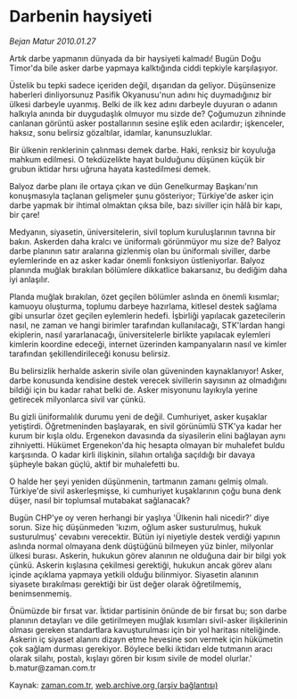 # Darbenin haysiyeti

*Bejan Matur 2010.01.27*

<tr><td class="metin" colspan="2" style="padding-top: 20px; padding-left: 5px; ">Artık darbe yapmanın dünyada da bir haysiyeti kalmadı! Bugün Doğu Timor'da bile asker darbe yapmaya kalktığında ciddi tepkiyle karşılaşıyor.</td></tr><tr><td class="metin" colspan="2" style="padding-top: 20px; padding-left: 5px; "><p>Üstelik bu tepki sadece içeriden değil, dışarıdan da geliyor. Düşünsenize haberleri dinliyorsunuz Pasifik Okyanusu'nun adını hiç duymadığınız bir ülkesi darbeyle uyanmış. Belki de ilk kez adını darbeyle duyuran o adanın halkıyla anında bir duygudaşlık olmuyor mu sizde de? Çoğumuzun zihninde canlanan görüntü asker postallarının sesine eşlik eden acılardır; işkenceler, haksız, sonu belirsiz gözaltılar, idamlar, kanunsuzluklar.
<p>Bir ülkenin renklerinin çalınması demek darbe. Haki, renksiz bir koyuluğa mahkum edilmesi. O tekdüzelikte hayat bulduğunu düşünen küçük bir grubun iktidar hırsı uğruna hayata kastedilmesi demek.
<p>Balyoz darbe planı ile ortaya çıkan ve dün Genelkurmay Başkanı'nın konuşmasıyla taçlanan gelişmeler şunu gösteriyor; Türkiye'de asker için darbe yapmak bir ihtimal olmaktan çıksa bile, bazı siviller için hâlâ bir kapı, bir çare!
<p>Medyanın, siyasetin, üniversitelerin, sivil toplum kuruluşlarının tavrına bir bakın. Askerden daha kralcı ve üniformalı görünmüyor mu size de? Balyoz darbe planının satır aralarına gizlenmiş olan bu üniformalı siviller, darbe eylemlerinde en az asker kadar önemli fonksiyon üstleniyorlar. Balyoz planında muğlak bırakılan bölümlere dikkatlice bakarsanız, bu dediğim daha iyi anlaşılır.
<p> Planda muğlak bırakılan, özet geçilen bölümler aslında en önemli kısımlar; kamuoyu oluşturma, toplumu darbeye hazırlama, kitlesel destek sağlama gibi unsurlar özet geçilen eylemlerin hedefi. İşbirliği yapılacak gazetecilerin nasıl, ne zaman ve hangi birimler tarafından kullanılacağı, STK'lardan hangi ekiplerin, nasıl yararlanacağı, üniversitelerle birlikte yapılacak eylemleri kimlerin koordine edeceği, internet üzerinden kampanyaların nasıl ve kimler tarafından şekillendirileceği konusu belirsiz.
<p> Bu belirsizlik herhalde askerin sivile olan güveninden kaynaklanıyor! Asker, darbe konusunda kendisine destek verecek sivillerin sayısının az olmadığını bildiği için bu kadar rahat belki de. Asker misyonunu layıkıyla yerine getirecek milyonlarca sivil var çünkü.
<p>Bu gizli üniformalılık durumu yeni de değil. Cumhuriyet, asker kuşaklar yetiştirdi. Öğretmeninden başlayarak, en sivil görünümlü STK'ya kadar her kurum bir kışla oldu. Ergenekon davasında da siyasilerin elini bağlayan aynı zihniyetti. Hükümet Ergenekon'da hiç hesapta olmayan bir muhalefet buldu karşısında. O kadar kirli ilişkinin, silahın ortalığa saçıldığı bir davaya şüpheyle bakan güçlü, aktif bir muhalefetti bu.
<p>O halde her şeyi yeniden düşünmenin, tartmanın zamanı gelmiş olmalı. Türkiye'de sivil askerleşmişse, ki cumhuriyet kuşaklarının çoğu buna denk düşer, nasıl bir toplumsal mutabakat sağlanacak?
<p>Bugün CHP'ye oy veren herhangi bir yaşlıya 'Ülkenin hali nicedir?' diye sorun. Size hiç düşünmeden 'kızım, oğlum asker susturulmuş, hukuk susturulmuş' cevabını verecektir. Bütün iyi niyetiyle destek verdiği yapının aslında normal olmayana denk düştüğünü bilmeyen yüz binler, milyonlar ülkesi burası. Askerin, hukukun görev alanının ne olduğuna dair bir bilgi yok çünkü. Askerin kışlasına çekilmesi gerektiği, hukukun ancak görev alanı içinde açıklama yapmaya yetkili olduğu bilinmiyor. Siyasetin alanının siyasete bırakılması gerektiği bir üst değer olarak öğretilmemiş, benimsenmemiş.
<p>Önümüzde bir fırsat var. İktidar partisinin önünde de bir fırsat bu; son darbe planının detayları ve dile getirilmeyen muğlak kısımları sivil-asker ilişkilerinin olması gereken standartlara kavuşturulması için bir yol haritası niteliğinde. Askerin iç siyaset alanını dizayn etme hevesine son vermek için hükümetin çok sağlam durması gerekiyor. Böylece belki iktidarı elde tutmanın aracı olarak silahı, postalı, kışlayı gören bir kısım sivile de model olurlar.' b.matur@zaman.com.tr<br/></p></p></p></p></p></p></p></p></p></p></td></tr>

Kaynak: [zaman.com.tr](http://zaman.com.tr/yazar.do?yazino=944909), [web.archive.org (arşiv bağlantısı)](http://web.archive.org/web/20100330095727/http://www.zaman.com.tr:80/yazar.do?yazino=944909)
